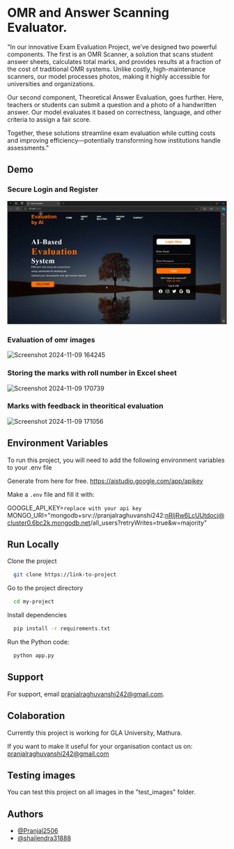 
# OMR and Answer Scanning Evaluator.

"In our innovative Exam Evaluation Project, we’ve designed two powerful components. The first is an OMR Scanner, a solution that scans student answer sheets, calculates total marks, and provides results at a fraction of the cost of traditional OMR systems. Unlike costly, high-maintenance scanners, our model processes photos, making it highly accessible for universities and organizations.

Our second component, Theoretical Answer Evaluation, goes further. Here, teachers or students can submit a question and a photo of a handwritten answer. Our model evaluates it based on correctness, language, and other criteria to assign a fair score.

Together, these solutions streamline exam evaluation while cutting costs and improving efficiency—potentially transforming how institutions handle assessments."


## Demo

### Secure Login and Register

![Screenshot 2024-11-09 171145](https://github.com/Pranjal2506/OMR-and-Answer-Scanner-Evaluator/blob/9b7d494b05b70ac03d9701622e3fc8d2de9540dc/Screenshot%202024-11-09%20171145.png)

### Evaluation of omr images

![Screenshot 2024-11-09 164245](https://github.com/user-attachments/assets/023eb0f2-0e4b-4aed-86ac-26f512dae7e3)

### Storing the marks with roll number in Excel sheet

![Screenshot 2024-11-09 170739](https://github.com/user-attachments/assets/b9b09e03-e112-415f-baac-560f106f9a02)

### Marks with feedback in theoritical evaluation

![Screenshot 2024-11-09 171056](https://github.com/user-attachments/assets/8b6cc8d5-96f8-4e2f-a23f-a22243d31e50)


## Environment Variables

To run this project, you will need to add the following environment variables to your .env file

Generate from here for free.
https://aistudio.google.com/app/apikey

Make a `.env` file and fill it with:

GOOGLE_API_KEY=`replace with your api key`
MONGO_URI="mongodb+srv://pranjalraghuvanshi242:nRljRw6LcUUtdoci@cluster0.6bc2k.mongodb.net/all_users?retryWrites=true&w=majority"



## Run Locally

Clone the project

```bash
  git clone https://link-to-project
```

Go to the project directory

```bash
  cd my-project
```

Install dependencies

```bash
  pip install -r requirements.txt

```

Run the Python code:

```bash
  python app.py
```


## Support

For support, email pranjalraghuvanshi242@gmail.com.



## Colaboration
Currently this project is working for GLA University, Mathura.

If you want to make it useful for your organisation contact us on: pranjalraghuvanshi242@gmail.com


## Testing images

You can test this project on all images in the "test_images" folder.


## Authors

- [@Pranjal2506](https://github.com/Pranjal2506)
- [@shailendra31888](https://github.com/shailendra31888)

